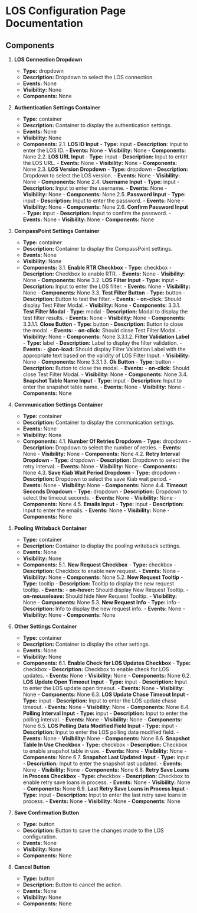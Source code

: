 # LOS Configuration Page Documentation

## Components

1. **LOS Connection Dropdown**
   - **Type:** dropdown
   - **Description:** Dropdown to select the LOS connection.
   - **Events:**
     None
   - **Visibility:**
     None
   - **Components:**
     None

2. **Authentication Settings Container**
   - **Type:** container
   - **Description:** Container to display the authentication settings.
   - **Events:**
     None
   - **Visibility:**
     None
   - **Components:**
     2.1. **LOS ID Input**
         - **Type:** input
         - **Description:** Input to enter the LOS ID.
         - **Events:**
           None
         - **Visibility:**
           None
         - **Components:**
           None
     2.2. **LOS URL Input**
         - **Type:** input
         - **Description:** Input to enter the LOS URL.
         - **Events:**
           None
         - **Visibility:**
           None
         - **Components:**
           None
     2.3. **LOS Version Dropdown**
         - **Type:** dropdown
         - **Description:** Dropdown to select the LOS version.
         - **Events:**
           None
         - **Visibility:**
           None
         - **Components:**
           None
     2.4. **Username Input**
         - **Type:** input
         - **Description:** Input to enter the username.
         - **Events:**
           None
         - **Visibility:**
           None
         - **Components:**
           None
     2.5. **Password Input**
         - **Type:** input
         - **Description:** Input to enter the password.
         - **Events:**
           None
         - **Visibility:**
           None
         - **Components:**
           None
     2.6. **Confirm Password Input**
         - **Type:** input
         - **Description:** Input to confirm the password.
         - **Events:**
           None
         - **Visibility:**
           None
         - **Components:**
           None

3. **CompassPoint Settings Container**
   - **Type:** container
   - **Description:** Container to display the CompassPoint settings.
   - **Events:**
     None
   - **Visibility:**
     None
   - **Components:**
     3.1. **Enable RTR Checkbox**
         - **Type:** checkbox
         - **Description:** Checkbox to enable RTR.
         - **Events:**
           None
         - **Visibility:**
           None
         - **Components:**
           None
     3.2. **LOS Filter Input**
         - **Type:** input
         - **Description:** Input to enter the LOS filter.
         - **Events:**
           None
         - **Visibility:**
           None
         - **Components:**
           None
     3.3. **Test Filter Button**
         - **Type:** button
         - **Description:** Button to test the filter.
         - **Events:**
           - **on-click:** Should display Test Filter Modal.
         - **Visibility:**
           None
         - **Components:**
           3.3.1. **Test Filter Modal**
               - **Type:** modal
               - **Description:** Modal to display the test filter results.
               - **Events:**
                 None
               - **Visibility:**
                 None
               - **Components:**
                 3.3.1.1. **Close Button**
                     - **Type:** button
                     - **Description:** Button to close the modal.
                     - **Events:**
                       - **on-click:** Should close Test Filter Modal.
                     - **Visibility:**
                       None
                     - **Components:**
                       None
                 3.3.1.2. **Filter Validation Label**
                     - **Type:** label
                     - **Description:** Label to display the filter validation.
                     - **Events:**
                       - **@on-load:** Should display Filter Validation Label with the appropriate text based on the validity of LOS Filter Input.
                     - **Visibility:**
                       None
                     - **Components:**
                       None
                 3.3.1.3. **Ok Button**
                     - **Type:** button
                     - **Description:** Button to close the modal.
                     - **Events:**
                       - **on-click:** Should close Test Filter Modal.
                     - **Visibility:**
                       None
                     - **Components:**
                       None
     3.4. **Snapshot Table Name Input**
         - **Type:** input
         - **Description:** Input to enter the snapshot table name.
         - **Events:**
           None
         - **Visibility:**
           None
         - **Components:**
           None

4. **Communication Settings Container**
   - **Type:** container
   - **Description:** Container to display the communication settings.
   - **Events:**
     None
   - **Visibility:**
     None
   - **Components:**
     4.1. **Number Of Retries Dropdown**
         - **Type:** dropdown
         - **Description:** Dropdown to select the number of retries.
         - **Events:**
           None
         - **Visibility:**
           None
         - **Components:**
           None
     4.2. **Retry Interval Dropdown**
         - **Type:** dropdown
         - **Description:** Dropdown to select the retry interval.
         - **Events:**
           None
         - **Visibility:**
           None
         - **Components:**
           None
     4.3. **Save Kiab Wait Period Dropdown**
         - **Type:** dropdown
         - **Description:** Dropdown to select the save Kiab wait period.
         - **Events:**
           None
         - **Visibility:**
           None
         - **Components:**
           None
     4.4. **Timeout Seconds Dropdown**
         - **Type:** dropdown
         - **Description:** Dropdown to select the timeout seconds.
         - **Events:**
           None
         - **Visibility:**
           None
         - **Components:**
           None
     4.5. **Emails Input**
         - **Type:** input
         - **Description:** Input to enter the emails.
         - **Events:**
           None
         - **Visibility:**
           None
         - **Components:**
           None

5. **Pooling Writeback Container**
   - **Type:** container
   - **Description:** Container to display the pooling writeback settings.
   - **Events:**
     None
   - **Visibility:**
     None
   - **Components:**
     5.1. **New Request Checkbox**
         - **Type:** checkbox
         - **Description:** Checkbox to enable new request.
         - **Events:**
           None
         - **Visibility:**
           None
         - **Components:**
           None
     5.2. **New Request Tooltip**
         - **Type:** tooltip
         - **Description:** Tooltip to display the new request tooltip.
         - **Events:**
           - **on-hover:** Should display New Request Tooltip.
           - **on-mouseleave:** Should hide New Request Tooltip.
         - **Visibility:**
           None
         - **Components:**
           None
     5.3. **New Request Info**
         - **Type:** info
         - **Description:** Info to display the new request info.
         - **Events:**
           None
         - **Visibility:**
           None
         - **Components:**
           None

6. **Other Settings Container**
   - **Type:** container
   - **Description:** Container to display the other settings.
   - **Events:**
     None
   - **Visibility:**
     None
   - **Components:**
     6.1. **Enable Check for LOS Updates Checkbox**
         - **Type:** checkbox
         - **Description:** Checkbox to enable check for LOS updates.
         - **Events:**
           None
         - **Visibility:**
           None
         - **Components:**
           None
     6.2. **LOS Update Open Timeout Input**
         - **Type:** input
         - **Description:** Input to enter the LOS update open timeout.
         - **Events:**
           None
         - **Visibility:**
           None
         - **Components:**
           None
     6.3. **LOS Update Chase Timeout Input**
         - **Type:** input
         - **Description:** Input to enter the LOS update chase timeout.
         - **Events:**
           None
         - **Visibility:**
           None
         - **Components:**
           None
     6.4. **Polling Interval Input**
         - **Type:** input
         - **Description:** Input to enter the polling interval.
         - **Events:**
           None
         - **Visibility:**
           None
         - **Components:**
           None
     6.5. **LOS Polling Data Modified Field Input**
         - **Type:** input
         - **Description:** Input to enter the LOS polling data modified field.
         - **Events:**
           None
         - **Visibility:**
           None
         - **Components:**
           None
     6.6. **Snapshot Table In Use Checkbox**
         - **Type:** checkbox
         - **Description:** Checkbox to enable snapshot table in use.
         - **Events:**
           None
         - **Visibility:**
           None
         - **Components:**
           None
     6.7. **Snapshot Last Updated Input**
         - **Type:** input
         - **Description:** Input to enter the snapshot last updated.
         - **Events:**
           None
         - **Visibility:**
           None
         - **Components:**
           None
     6.8. **Retry Save Loans in Process Checkbox**
         - **Type:** checkbox
         - **Description:** Checkbox to enable retry save loans in process.
         - **Events:**
           None
         - **Visibility:**
           None
         - **Components:**
           None
     6.9. **Last Retry Save Loans in Process Input**
         - **Type:** input
         - **Description:** Input to enter the last retry save loans in process.
         - **Events:**
           None
         - **Visibility:**
           None
         - **Components:**
           None

7. **Save Confirmation Button**
   - **Type:** button
   - **Description:** Button to save the changes made to the LOS configuration.
   - **Events:**
     None
   - **Visibility:**
     None
   - **Components:**
     None

8. **Cancel Button**
   - **Type:** button
   - **Description:** Button to cancel the action.
   - **Events:**
     None
   - **Visibility:**
     None
   - **Components:**
     None